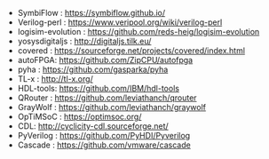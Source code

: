 * SymbiFlow : https://symbiflow.github.io/
* Verilog-perl : https://www.veripool.org/wiki/verilog-perl
* logisim-evolution : https://github.com/reds-heig/logisim-evolution
* yosysdigitaljs : http://digitaljs.tilk.eu/
* covered : https://sourceforge.net/projects/covered/index.html
* autoFPGA: https://github.com/ZipCPU/autofpga
* pyha : https://github.com/gasparka/pyha
* TL-x : http://tl-x.org/
* HDL-tools: https://github.com/IBM/hdl-tools
* QRouter : https://github.com/leviathanch/qrouter
* GrayWolf : https://github.com/leviathanch/graywolf
* OpTiMSoC : https://optimsoc.org/
* CDL: http://cyclicity-cdl.sourceforge.net/
* PyVerilog : https://github.com/PyHDI/Pyverilog
* Cascade : https://github.com/vmware/cascade
